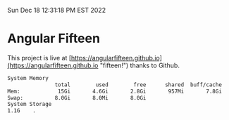 Sun Dec 18 12:31:18 PM EST 2022

# Angular Fifteen


This project is live at [https://angularfifteen.github.io](https://angularfifteen.github.io "fifteen!") thanks to Github.

```bash
System Memory
               total        used        free      shared  buff/cache   available
Mem:            15Gi       4.6Gi       2.8Gi       957Mi       7.8Gi       9.4Gi
Swap:          8.0Gi       8.0Mi       8.0Gi
System Storage
1.1G	.
